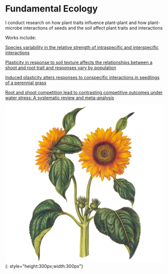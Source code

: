 # Fundamental Ecology

I conduct research on how plant traits influence plant-plant and how plant-microbe interactions of seeds and the soil affect plant traits and interactions

Works include:

[Species variability in the relative strength of intraspecific and interspecific interactions](https://intapi.sciendo.com/pdf/10.2478/foecol-2022-0019)

[Plasticity in response to soil texture affects the relationships between a shoot and root trait and responses vary by population](https://intapi.sciendo.com/pdf/10.2478/foecol-2021-0020)

[Induced plasticity alters responses to conspecific interactions in seedlings of a perennial grass](https://www.nature.com/articles/s41598-021-93494-0)

[Root and shoot competition lead to contrasting competitive outcomes under water stress: A systematic review and meta-analysis](https://journals.plos.org/plosone/article?id=10.1371/journal.pone.0220674)

![](images/sunflowers-6619425_1280.png){: style="height:300px;width:300px"}
